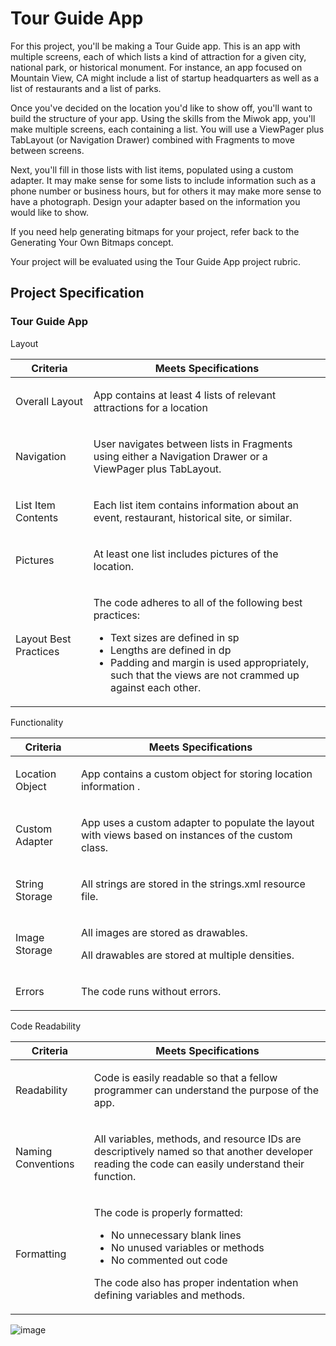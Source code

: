 # Tour Guide App

For this project, you'll be making a Tour Guide app. This is an app with multiple screens, each of which lists a kind of attraction for a given city, national park, or historical monument. For instance, an app focused on Mountain View, CA might include a list of startup headquarters as well as a list of restaurants and a list of parks.

Once you've decided on the location you'd like to show off, you'll want to build the structure of your app. Using the skills from the Miwok app, you'll make multiple screens, each containing a list. You will use a ViewPager plus TabLayout (or Navigation Drawer) combined with Fragments to move between screens.

Next, you'll fill in those lists with list items, populated using a custom adapter. It may make sense for some lists to include information such as a phone number or business hours, but for others it may make more sense to have a photograph. Design your adapter based on the information you would like to show.

If you need help generating bitmaps for your project, refer back to the Generating Your Own Bitmaps concept.


Your project will be evaluated using the Tour Guide App project rubric.
<div id="proj-spec-div" class="col-xs-offset-1 col-xs-10"> <h2 id="project-spec-headline" translate="" class="ng-scope">Project Specification</h2> <h3 id="project-name" ng-bind-html="localize(ctrl.rubric.project, 'name', markup=true)" class="ng-binding"><p>Tour Guide App</p>
</h3> <div rubric-table="" rubric="ctrl.rubric" settings="ctrl.tableSettings" class="ng-isolate-scope"><!-- ngRepeat: section in rubric.sections --><div ng-repeat="section in rubric.sections" class="ng-scope" style=""> <span class="rubric-section ng-binding" ng-bind-html="localize(section, 'name', markup=true)"><p>Layout</p>
</span> <table class="table table-bordered section-table"> <thead> <tr> <!-- ngIf: !rubric.hide_criteria --><th class="rubric-category criteria-column col-xs-3 ng-scope" ng-if="!rubric.hide_criteria"> <span translate="" class="ng-scope">Criteria</span> </th><!-- end ngIf: !rubric.hide_criteria --> <th class="rubric-category meets-specs-column" ng-class="settings.showReviewerTips ? col-xs-4 : (settings.showCompletedChecklist ? col-xs-6 : col-xs-7)"> <span translate="" class="ng-scope">Meets Specifications</span> </th> <!-- ngIf: settings.showReviewerTips --> <!-- ngIf: settings.showCompletedChecklist --> </tr> </thead> <tbody>  <!-- ngRepeat: rubricItem in section.rubric_items --><tr ng-repeat="rubricItem in section.rubric_items" class="ng-scope"> <!-- ngIf: !rubric.hide_criteria --><td class="rubric-item criteria col-xs-3 ng-binding ng-scope" ng-if="!rubric.hide_criteria" ng-bind-html="localize(rubricItem, 'criteria', markup=true)"><p>Overall Layout</p>
</td><!-- end ngIf: !rubric.hide_criteria --> <td class="rubric-item meets-spec ng-binding" ng-class="settings.showReviewerTips ? col-xs-4 : (settings.showCompletedChecklist ? col-xs-6 : col-xs-7)" ng-bind-html="localize(rubricItem, 'passed_description', markup=true)"><p>App contains at least 4 lists of relevant attractions for a location</p>
</td> <!-- ngIf: settings.showReviewerTips --> <!-- ngIf: settings.showCompletedChecklist --> </tr><!-- end ngRepeat: rubricItem in section.rubric_items --><tr ng-repeat="rubricItem in section.rubric_items" class="ng-scope"> <!-- ngIf: !rubric.hide_criteria --><td class="rubric-item criteria col-xs-3 ng-binding ng-scope" ng-if="!rubric.hide_criteria" ng-bind-html="localize(rubricItem, 'criteria', markup=true)"><p>Navigation</p>
</td><!-- end ngIf: !rubric.hide_criteria --> <td class="rubric-item meets-spec ng-binding" ng-class="settings.showReviewerTips ? col-xs-4 : (settings.showCompletedChecklist ? col-xs-6 : col-xs-7)" ng-bind-html="localize(rubricItem, 'passed_description', markup=true)"><p>User navigates between lists in Fragments using either a Navigation Drawer or a ViewPager plus TabLayout. </p>
</td> <!-- ngIf: settings.showReviewerTips --> <!-- ngIf: settings.showCompletedChecklist --> </tr><!-- end ngRepeat: rubricItem in section.rubric_items --><tr ng-repeat="rubricItem in section.rubric_items" class="ng-scope"> <!-- ngIf: !rubric.hide_criteria --><td class="rubric-item criteria col-xs-3 ng-binding ng-scope" ng-if="!rubric.hide_criteria" ng-bind-html="localize(rubricItem, 'criteria', markup=true)"><p>List Item Contents</p>
</td><!-- end ngIf: !rubric.hide_criteria --> <td class="rubric-item meets-spec ng-binding" ng-class="settings.showReviewerTips ? col-xs-4 : (settings.showCompletedChecklist ? col-xs-6 : col-xs-7)" ng-bind-html="localize(rubricItem, 'passed_description', markup=true)"><p>Each list item contains information about an event, restaurant, historical site, or similar. </p>
</td> <!-- ngIf: settings.showReviewerTips --> <!-- ngIf: settings.showCompletedChecklist --> </tr><!-- end ngRepeat: rubricItem in section.rubric_items --><tr ng-repeat="rubricItem in section.rubric_items" class="ng-scope"> <!-- ngIf: !rubric.hide_criteria --><td class="rubric-item criteria col-xs-3 ng-binding ng-scope" ng-if="!rubric.hide_criteria" ng-bind-html="localize(rubricItem, 'criteria', markup=true)"><p>Pictures</p>
</td><!-- end ngIf: !rubric.hide_criteria --> <td class="rubric-item meets-spec ng-binding" ng-class="settings.showReviewerTips ? col-xs-4 : (settings.showCompletedChecklist ? col-xs-6 : col-xs-7)" ng-bind-html="localize(rubricItem, 'passed_description', markup=true)"><p>At least one list includes pictures of the location. </p>
</td> <!-- ngIf: settings.showReviewerTips --> <!-- ngIf: settings.showCompletedChecklist --> </tr><!-- end ngRepeat: rubricItem in section.rubric_items --><tr ng-repeat="rubricItem in section.rubric_items" class="ng-scope"> <!-- ngIf: !rubric.hide_criteria --><td class="rubric-item criteria col-xs-3 ng-binding ng-scope" ng-if="!rubric.hide_criteria" ng-bind-html="localize(rubricItem, 'criteria', markup=true)"><p>Layout Best Practices</p>
</td><!-- end ngIf: !rubric.hide_criteria --> <td class="rubric-item meets-spec ng-binding" ng-class="settings.showReviewerTips ? col-xs-4 : (settings.showCompletedChecklist ? col-xs-6 : col-xs-7)" ng-bind-html="localize(rubricItem, 'passed_description', markup=true)"><p>The code adheres to all of the following best practices:</p>
<ul>
<li>Text sizes are defined in sp</li>
<li>Lengths are defined in dp</li>
<li>Padding and margin is used appropriately, such that the views are not crammed up against each other.</li>
</ul>
</td> <!-- ngIf: settings.showReviewerTips --> <!-- ngIf: settings.showCompletedChecklist --> </tr><!-- end ngRepeat: rubricItem in section.rubric_items --> </tbody> </table> </div><!-- end ngRepeat: section in rubric.sections --><div ng-repeat="section in rubric.sections" class="ng-scope"> <span class="rubric-section ng-binding" ng-bind-html="localize(section, 'name', markup=true)"><p>Functionality</p>
</span> <table class="table table-bordered section-table"> <thead> <tr> <!-- ngIf: !rubric.hide_criteria --><th class="rubric-category criteria-column col-xs-3 ng-scope" ng-if="!rubric.hide_criteria"> <span translate="" class="ng-scope">Criteria</span> </th><!-- end ngIf: !rubric.hide_criteria --> <th class="rubric-category meets-specs-column" ng-class="settings.showReviewerTips ? col-xs-4 : (settings.showCompletedChecklist ? col-xs-6 : col-xs-7)"> <span translate="" class="ng-scope">Meets Specifications</span> </th> <!-- ngIf: settings.showReviewerTips --> <!-- ngIf: settings.showCompletedChecklist --> </tr> </thead> <tbody>  <!-- ngRepeat: rubricItem in section.rubric_items --><tr ng-repeat="rubricItem in section.rubric_items" class="ng-scope"> <!-- ngIf: !rubric.hide_criteria --><td class="rubric-item criteria col-xs-3 ng-binding ng-scope" ng-if="!rubric.hide_criteria" ng-bind-html="localize(rubricItem, 'criteria', markup=true)"><p>Location Object</p>
</td><!-- end ngIf: !rubric.hide_criteria --> <td class="rubric-item meets-spec ng-binding" ng-class="settings.showReviewerTips ? col-xs-4 : (settings.showCompletedChecklist ? col-xs-6 : col-xs-7)" ng-bind-html="localize(rubricItem, 'passed_description', markup=true)"><p>App contains a custom object for storing location information .</p>
</td> <!-- ngIf: settings.showReviewerTips --> <!-- ngIf: settings.showCompletedChecklist --> </tr><!-- end ngRepeat: rubricItem in section.rubric_items --><tr ng-repeat="rubricItem in section.rubric_items" class="ng-scope"> <!-- ngIf: !rubric.hide_criteria --><td class="rubric-item criteria col-xs-3 ng-binding ng-scope" ng-if="!rubric.hide_criteria" ng-bind-html="localize(rubricItem, 'criteria', markup=true)"><p>Custom Adapter</p>
</td><!-- end ngIf: !rubric.hide_criteria --> <td class="rubric-item meets-spec ng-binding" ng-class="settings.showReviewerTips ? col-xs-4 : (settings.showCompletedChecklist ? col-xs-6 : col-xs-7)" ng-bind-html="localize(rubricItem, 'passed_description', markup=true)"><p>App uses a custom adapter to populate the layout with views based on instances of the custom class. </p>
</td> <!-- ngIf: settings.showReviewerTips --> <!-- ngIf: settings.showCompletedChecklist --> </tr><!-- end ngRepeat: rubricItem in section.rubric_items --><tr ng-repeat="rubricItem in section.rubric_items" class="ng-scope"> <!-- ngIf: !rubric.hide_criteria --><td class="rubric-item criteria col-xs-3 ng-binding ng-scope" ng-if="!rubric.hide_criteria" ng-bind-html="localize(rubricItem, 'criteria', markup=true)"><p>String Storage</p>
</td><!-- end ngIf: !rubric.hide_criteria --> <td class="rubric-item meets-spec ng-binding" ng-class="settings.showReviewerTips ? col-xs-4 : (settings.showCompletedChecklist ? col-xs-6 : col-xs-7)" ng-bind-html="localize(rubricItem, 'passed_description', markup=true)"><p>All strings are stored in the strings.xml resource file.</p>
</td> <!-- ngIf: settings.showReviewerTips --> <!-- ngIf: settings.showCompletedChecklist --> </tr><!-- end ngRepeat: rubricItem in section.rubric_items --><tr ng-repeat="rubricItem in section.rubric_items" class="ng-scope"> <!-- ngIf: !rubric.hide_criteria --><td class="rubric-item criteria col-xs-3 ng-binding ng-scope" ng-if="!rubric.hide_criteria" ng-bind-html="localize(rubricItem, 'criteria', markup=true)"><p>Image Storage</p>
</td><!-- end ngIf: !rubric.hide_criteria --> <td class="rubric-item meets-spec ng-binding" ng-class="settings.showReviewerTips ? col-xs-4 : (settings.showCompletedChecklist ? col-xs-6 : col-xs-7)" ng-bind-html="localize(rubricItem, 'passed_description', markup=true)"><p>All images are stored as drawables. </p>
<p>All drawables are stored at multiple densities. </p>
</td> <!-- ngIf: settings.showReviewerTips --> <!-- ngIf: settings.showCompletedChecklist --> </tr><!-- end ngRepeat: rubricItem in section.rubric_items --><tr ng-repeat="rubricItem in section.rubric_items" class="ng-scope"> <!-- ngIf: !rubric.hide_criteria --><td class="rubric-item criteria col-xs-3 ng-binding ng-scope" ng-if="!rubric.hide_criteria" ng-bind-html="localize(rubricItem, 'criteria', markup=true)"><p>Errors</p>
</td><!-- end ngIf: !rubric.hide_criteria --> <td class="rubric-item meets-spec ng-binding" ng-class="settings.showReviewerTips ? col-xs-4 : (settings.showCompletedChecklist ? col-xs-6 : col-xs-7)" ng-bind-html="localize(rubricItem, 'passed_description', markup=true)"><p>The code runs without errors. </p>
</td> <!-- ngIf: settings.showReviewerTips --> <!-- ngIf: settings.showCompletedChecklist --> </tr><!-- end ngRepeat: rubricItem in section.rubric_items --> </tbody> </table> </div><!-- end ngRepeat: section in rubric.sections --><div ng-repeat="section in rubric.sections" class="ng-scope"> <span class="rubric-section ng-binding" ng-bind-html="localize(section, 'name', markup=true)"><p>Code Readability</p>
</span> <table class="table table-bordered section-table"> <thead> <tr> <!-- ngIf: !rubric.hide_criteria --><th class="rubric-category criteria-column col-xs-3 ng-scope" ng-if="!rubric.hide_criteria"> <span translate="" class="ng-scope">Criteria</span> </th><!-- end ngIf: !rubric.hide_criteria --> <th class="rubric-category meets-specs-column" ng-class="settings.showReviewerTips ? col-xs-4 : (settings.showCompletedChecklist ? col-xs-6 : col-xs-7)"> <span translate="" class="ng-scope">Meets Specifications</span> </th> <!-- ngIf: settings.showReviewerTips --> <!-- ngIf: settings.showCompletedChecklist --> </tr> </thead> <tbody>  <!-- ngRepeat: rubricItem in section.rubric_items --><tr ng-repeat="rubricItem in section.rubric_items" class="ng-scope"> <!-- ngIf: !rubric.hide_criteria --><td class="rubric-item criteria col-xs-3 ng-binding ng-scope" ng-if="!rubric.hide_criteria" ng-bind-html="localize(rubricItem, 'criteria', markup=true)"><p>Readability</p>
</td><!-- end ngIf: !rubric.hide_criteria --> <td class="rubric-item meets-spec ng-binding" ng-class="settings.showReviewerTips ? col-xs-4 : (settings.showCompletedChecklist ? col-xs-6 : col-xs-7)" ng-bind-html="localize(rubricItem, 'passed_description', markup=true)"><p>Code is easily readable so that a fellow programmer can understand the purpose of the app.</p>
</td> <!-- ngIf: settings.showReviewerTips --> <!-- ngIf: settings.showCompletedChecklist --> </tr><!-- end ngRepeat: rubricItem in section.rubric_items --><tr ng-repeat="rubricItem in section.rubric_items" class="ng-scope"> <!-- ngIf: !rubric.hide_criteria --><td class="rubric-item criteria col-xs-3 ng-binding ng-scope" ng-if="!rubric.hide_criteria" ng-bind-html="localize(rubricItem, 'criteria', markup=true)"><p>Naming Conventions</p>
</td><!-- end ngIf: !rubric.hide_criteria --> <td class="rubric-item meets-spec ng-binding" ng-class="settings.showReviewerTips ? col-xs-4 : (settings.showCompletedChecklist ? col-xs-6 : col-xs-7)" ng-bind-html="localize(rubricItem, 'passed_description', markup=true)"><p>All variables, methods, and resource IDs are descriptively named so that another developer reading the code can easily understand their function.</p>
</td> <!-- ngIf: settings.showReviewerTips --> <!-- ngIf: settings.showCompletedChecklist --> </tr><!-- end ngRepeat: rubricItem in section.rubric_items --><tr ng-repeat="rubricItem in section.rubric_items" class="ng-scope"> <!-- ngIf: !rubric.hide_criteria --><td class="rubric-item criteria col-xs-3 ng-binding ng-scope" ng-if="!rubric.hide_criteria" ng-bind-html="localize(rubricItem, 'criteria', markup=true)"><p>Formatting</p>
</td><!-- end ngIf: !rubric.hide_criteria --> <td class="rubric-item meets-spec ng-binding" ng-class="settings.showReviewerTips ? col-xs-4 : (settings.showCompletedChecklist ? col-xs-6 : col-xs-7)" ng-bind-html="localize(rubricItem, 'passed_description', markup=true)"><p>The code is properly formatted: </p>
<ul>
<li>No unnecessary blank lines</li>
<li>No unused variables or methods</li>
<li>No commented out code</li>
</ul>
<p>The code also has proper indentation when defining variables and methods.</p>
</td> <!-- ngIf: settings.showReviewerTips --> <!-- ngIf: settings.showCompletedChecklist --> </tr><!-- end ngRepeat: rubricItem in section.rubric_items --> </tbody> </table> </div><!-- end ngRepeat: section in rubric.sections --> </div> <!-- ngIf: ctrl.rubric.stand_out --> </div>

![image](https://github.com/androidtenerife/Tour_Guide_App/blob/master/Udacity%20proyect%206.jpg)

